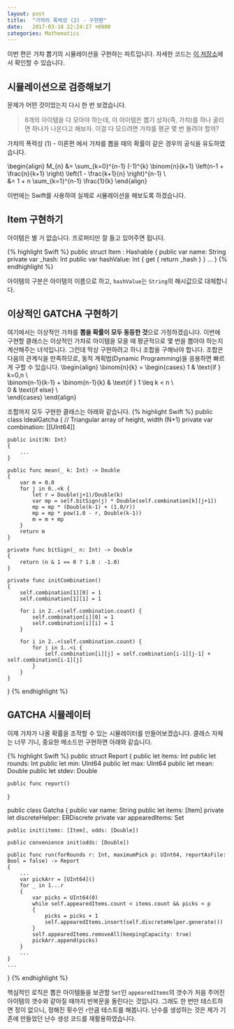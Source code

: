 ```yaml
---
layout: post
title:  "가챠의 폭력성 (2) - 구현편"
date:   2017-03-18 22:24:27 +0900
categories: Mathematics
---
```


이번 편은 가챠 뽑기의 시뮬레이션을 구현하는 파트입니다. 자세한 코드는 [이 저장소](https://github.com/helloworldpark/nomoregatcha)에서 확인할 수 있습니다.

## 시뮬레이션으로 검증해보기

문제가 어떤 것이었는지 다시 한 번 보겠습니다.

> 8개의 아이템을 다 모아야 하는데, 이 아이템은 뽑기 상자(즉, 가챠)를 하나 굴리면 하나가 나온다고 해보자.
> 이걸 다 모으려면 가챠를 평균 몇 번 돌려야 할까?

가챠의 폭력성 (1) - 이론편 에서 가챠를 뽑을 때의 확률이 같은 경우의 공식을 유도하였습니다.

\begin{align}
M_{n} &= \sum_{k=0}^{n-1} (-1)^{k} \binom{n}{k+1} \left(n-1 + \frac{n}{k+1} \right) \left(1 - \frac{k+1}{n} \right)^{n-1}  \\\
      &= 1 + n \sum_{k=1}^{n-1} \frac{1}{k}
\end{align}

이번에는 Swift를 사용하여 실제로 시뮬레이션을 해보도록 하겠습니다.

## Item 구현하기

아이템은 별 거 없습니다. 프로퍼티만 잘 들고 있어주면 됩니다.

{% highlight Swift %}
public struct Item : Hashable
{
    public var name: String
    private var _hash: Int
    public var hashValue: Int {
        get {
            return _hash
        }
    }
    ...
}
{% endhighlight %}

아이템의 구분은 아이템의 이름으로 하고, ```hashValue```는 ```String```의 해시값으로 대체합니다.

## 이상적인 GATCHA 구현하기

여기에서는 이상적인 가챠를 **뽑을 확률이 모두 동등한 것**으로 가정하겠습니다. 이번에 구현할 클래스는 이상적인 가챠로 아이템을 모을 때 평균적으로 몇 번을 뽑아야 하는지 계산해주는 녀석입니다. 그런데 막상 구현하려고 하니 조합을 구해놔야 합니다. 조합은 다음의 관계식을 만족하므로, 동적 계획법(Dynamic Programming)을 응용하면 빠르게 구할 수 있습니다.
\begin{align}
\binom{n}{k} = 
\begin{cases}
1 & \text{if } k=0,n \\\
\binom{n-1}{k-1} + \binom{n-1}{k} & \text{if } 1 \leq k < n \\\
0 & \text{if else} \\\
\end{cases}
\end{align}

조합까지 모두 구현한 클래스는 아래와 같습니다.
{% highlight Swift %}
public class IdealGatcha
{
    // Triangular array of height, width (N+1)
    private var combination: [[UInt64]]
    
    public init(N: Int)
    {
        ...
    }
    
    public func mean(_ k: Int) -> Double
    {
        var m = 0.0
        for j in 0..<k {
            let r = Double(j+1)/Double(k)
            var mp = self.bitSign(j) * Double(self.combination[k][j+1])
            mp = mp * (Double(k-1) + (1.0/r))
            mp = mp * pow(1.0 - r, Double(k-1))
            m = m + mp
        }
        return m
    }
    
    private func bitSign(_ n: Int) -> Double
    {
        return (n & 1 == 0 ? 1.0 : -1.0)
    }
    
    private func initCombination()
    {
        self.combination[1][0] = 1
        self.combination[1][1] = 1
        
        for i in 2..<(self.combination.count) {
            self.combination[i][0] = 1
            self.combination[i][i] = 1
        }
        
        for i in 2..<(self.combination.count) {
            for j in 1..<i {
                self.combination[i][j] = self.combination[i-1][j-1] + self.combination[i-1][j]
            }
        }
    }
}
{% endhighlight %}

## GATCHA 시뮬레이터

이제 가챠가 나올 확률을 조작할 수 있는 시뮬레이터를 만들어보겠습니다. 클래스 자체는 너무 기니, 중요한 메소드만 구현하면 아래와 같습니다.

{% highlight Swift %}
public struct Report
{
    public let items: Int
    public let rounds: Int
    public let min: UInt64
    public let max: UInt64
    public let mean: Double
    public let stdev: Double
    
    public func report()
}

public class Gatcha
{
    public var name: String
    public let items: [Item]
    private let discreteHelper: ERDiscrete<Item>
    private var appearedItems: Set<Item>
    
    public init(items: [Item], odds: [Double])
    
    public convenience init(odds: [Double])
    
    public func run(forRounds r: Int, maximumPick p: UInt64, reportAsFile: Bool = false) -> Report
    {
        ...
        var pickArr = [UInt64]()
        for _ in 1...r
        {
            var picks = UInt64(0)
            while self.appearedItems.count < items.count && picks < p
            {
                picks = picks + 1
                self.appearedItems.insert(self.discreteHelper.generate())
            }
            self.appearedItems.removeAll(keepingCapacity: true)
            pickArr.append(picks)
        }
        ...
    }
    ...
}
{% endhighlight %}

핵심적인 로직은 뽑은 아이템들을 보관할 ```Set```인 ```appearedItems```의 갯수가 처음 주어진 아이템의 갯수와 같아질 때까지 반복문을 돌린다는 것입니다. 그래도 한 번만 테스트하면 정이 없으니, 정해진 횟수인 ```r```만큼 테스트를 해봅니다. 난수를 생성하는 것은 제가 기존에 만들었던 난수 생성 코드를 재활용하였습니다.
